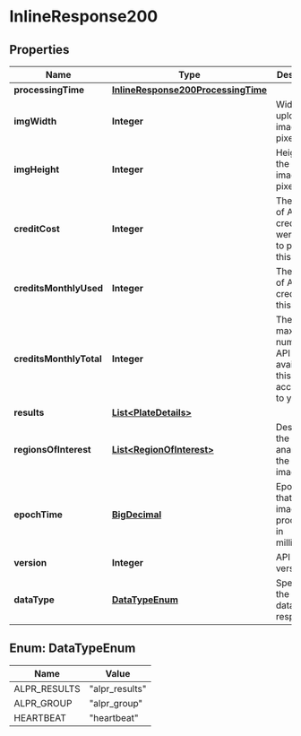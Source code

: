 
# InlineResponse200

## Properties
Name | Type | Description | Notes
------------ | ------------- | ------------- | -------------
**processingTime** | [**InlineResponse200ProcessingTime**](InlineResponse200ProcessingTime.md) |  |  [optional]
**imgWidth** | **Integer** | Width of the uploaded image in pixels |  [optional]
**imgHeight** | **Integer** | Height of the input image in pixels |  [optional]
**creditCost** | **Integer** | The number of API credits that were used to process this image |  [optional]
**creditsMonthlyUsed** | **Integer** | The number of API credits used this month |  [optional]
**creditsMonthlyTotal** | **Integer** | The maximum number of API credits available this month according to your plan |  [optional]
**results** | [**List&lt;PlateDetails&gt;**](PlateDetails.md) |  |  [optional]
**regionsOfInterest** | [**List&lt;RegionOfInterest&gt;**](RegionOfInterest.md) | Describes the areas analyzed in the input image |  [optional]
**epochTime** | [**BigDecimal**](BigDecimal.md) | Epoch time that the image was processed in milliseconds |  [optional]
**version** | **Integer** | API format version |  [optional]
**dataType** | [**DataTypeEnum**](#DataTypeEnum) | Specifies the type of data in this response |  [optional]


<a name="DataTypeEnum"></a>
## Enum: DataTypeEnum
Name | Value
---- | -----
ALPR_RESULTS | &quot;alpr_results&quot;
ALPR_GROUP | &quot;alpr_group&quot;
HEARTBEAT | &quot;heartbeat&quot;



